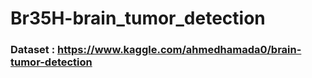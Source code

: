 # Br35H-brain_tumor_detection

### Dataset : https://www.kaggle.com/ahmedhamada0/brain-tumor-detection

